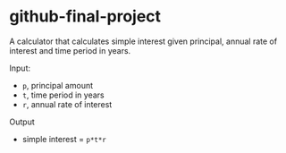 # github-final-project

A calculator that calculates simple interest given principal, annual rate of interest and time period in years.

Input:
* ` p `, principal amount
* ` t `, time period in years
* ` r `, annual rate of interest
  
Output
* simple interest = ` p*t*r `
